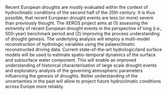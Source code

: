 Recent European droughts are mostly evaluated within the context of hydroclimatic conditions of the second 
half of the 20th century. It is thus possible, that recent European drought events are less (or more) severe 
than previously thought. The XEROS project aims at (1) assessing the extremity of recent European drought events 
in the perspective of long (i.e., 500-year) benchmark period and (2) improving the process understanding of drought 
genesis. The underlying analysis will employ a multi-model reconstruction of hydrologic variables using the 
palaeoclimatic reconstructed driving data. Current state-of-the-art hydrologic/land surface models will be used 
to estimate spatio-temporal dynamics of the surface and subsurface water component. This will enable an improved 
understanding of historical characterisation of large scale drought events and exploratory analysis of the governing 
atmospheric parameters influencing the genesis of droughts. Better understanding of the uncertainties in the past 
will allow to project future hydroclimatic conditions across Europe more reliably.
